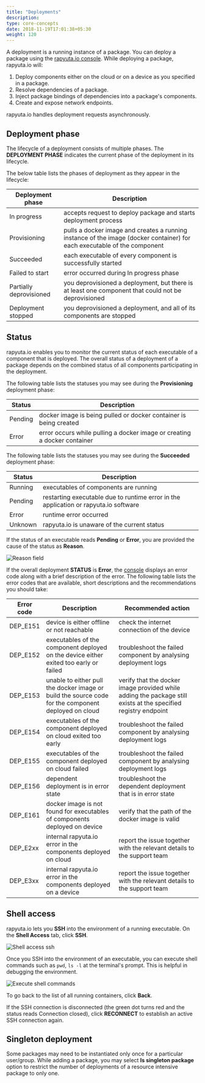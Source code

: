 ```yaml
---
title: "Deployments"
description:
type: core-concepts
date: 2018-11-19T17:01:38+05:30
weight: 120
---
```

A deployment is a running instance of a package. You can deploy a package using
the [rapyuta.io console](https://closed-beta.rapyuta.io).
While deploying a package, rapyuta.io will:

1. Deploy components either on the cloud or on a device as you specified in a package.
2. Resolve dependencies of a package.
3. Inject package bindings of dependencies into a package's components.
4. Create and expose network endpoints.

rapyuta.io handles deployment requests asynchronously.

## Deployment phase
The lifecycle of a deployment consists of multiple phases. The **DEPLOYMENT PHASE**
indicates the current phase of the deployment in its lifecycle.

The below table lists the phases of deployment as they appear in the lifecycle:


| Deployment phase | Description |
| ---------------- | ----------- |
| In progress | accepts request to deploy package and starts deployment process |
| Provisioning | pulls a docker image and creates a running instance of the image (docker container) for each executable of the component |
| Succeeded | each executable of every component is successfully started |
| Failed to start | error occurred during In progress phase |
| Partially deprovisioned | you deprovisioned a deployment, but there is at least one component that could not be deprovisioned |
| Deployment stopped | you deprovisioned a deployment, and all of its components are stopped |

## Status
rapyuta.io enables you to monitor the current status of each executable of a
component that is deployed. The overall status of a deployment of a package
depends on the combined status of all components participating in the deployment.

The following table lists the statuses you may see during the **Provisioning**
deployment phase:


| Status | Description |
| ------ | ----------- |
| Pending | docker image is being pulled or docker container is being created |
| Error | error occurs while pulling a docker image or creating a docker container |

The following table lists the statuses you may see during the **Succeeded**
deployment phase:

| Status | Description |
| ------ | ----------- |
| Running | executables of components are running |
| Pending | restarting executable due to runtime error in the application or rapyuta.io software |
| Error | runtime error occurred |
| Unknown | rapyuta.io is unaware of the current status |

If the status of an executable reads **Pending** or **Error**, you are provided
the cause of the status as **Reason**.

![Reason field](/images/core-concepts/deployments/reason-field.png?classes=border)

If the overall deployment **STATUS** is **Error**, the [console](https://closed-beta.rapyuta.io)
displays an error code along with a brief description of the error.
The following table lists the error codes that are available, short descriptions
and the recommendations you should take:

| Error code | Description | Recommended action |
| ---------- | ----------- | ------------------ |
| DEP_E151 | device is either offline or not reachable | check the internet connection of the device |
| DEP_E152 | executables of the component deployed on the device either exited too early or failed | troubleshoot the failed component by analysing deployment logs |
| DEP_E153 | unable to either pull the docker image or build the source code for the component deployed on cloud | verify that the docker image provided while adding the package still exists at the specified registry endpoint |
| DEP_E154 | executables of the component deployed on cloud exited too early | troubleshoot the failed component by analysing deployment logs |
| DEP_E155 | executables of the component deployed on cloud failed | troubleshoot the failed component by analysing deployment logs |
| DEP_E156 | dependent deployment is in error state | troubleshoot the dependent deployment that is in error state |
| DEP_E161 | docker image is not found for executables of components deployed on device | verify that the path of the docker image is valid |
| DEP_E2xx | internal rapyuta.io error in the components deployed on cloud | report the issue together with the relevant details to the support team |
| DEP_E3xx | internal rapyuta.io error in the components deployed on a device | report the issue together with the relevant details to the support team |

## Shell access
rapyuta.io lets you **SSH** into the environment of a running executable.
On the **Shell Access** tab, click **SSH**.

![Shell access ssh](/images/core-concepts/deployments/shell-access-ssh.png?classes=border)

Once you SSH into the environment of an executable, you can execute shell
commands such as `pwd`, `ls -l` at the terminal's prompt. This is helpful in
debugging the environment.

![Execute shell commands](/images/core-concepts/deployments/execute-shell-commands.png?classes=border)

To go back to the list of all running containers, click **Back**.

If the SSH connection is disconnected (the green dot turns red and the status
reads Connection closed), click **RECONNECT** to establish an active SSH
connection again.

## Singleton deployment
Some packages may need to be instantiated only once for a particular user/group.
While adding a package, you may select **Is singleton package** option to
restrict the number of deployments of a resource intensive package to only one.
